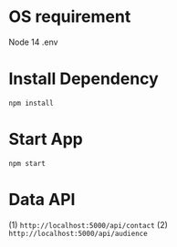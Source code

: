 # OS requirement

Node 14
.env

# Install Dependency

`npm install`

# Start App

`npm start`

# Data API

(1) `http://localhost:5000/api/contact`
(2) `http://localhost:5000/api/audience`
